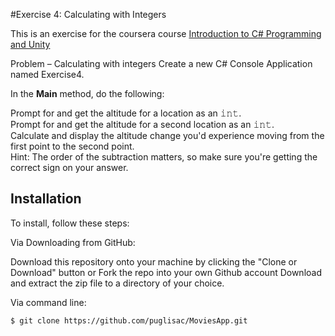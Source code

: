 #Exercise 4: Calculating with Integers

This is an exercise for the coursera course [Introduction to C# Programming and Unity](https://www.coursera.org/learn/introduction-programming-unity)

Problem – Calculating with integers
Create a new C# Console Application named Exercise4.

In the **Main** method, do the following:

Prompt for and get the altitude for a location as an 𝚒𝚗𝚝.  
Prompt for and get the altitude for a second location as an 𝚒𝚗𝚝.  
Calculate and display the altitude change you'd experience moving from the first point to the second      point.  
 Hint: The order of the subtraction matters, so make sure you're getting the correct sign on your answer.
 
 ## Installation
To install, follow these steps:

Via Downloading from GitHub:

Download this repository onto your machine by clicking the "Clone or Download" button or Fork the repo into your own Github account
Download and extract the zip file to a directory of your choice.  

Via command line:

`$ git clone https://github.com/puglisac/MoviesApp.git`